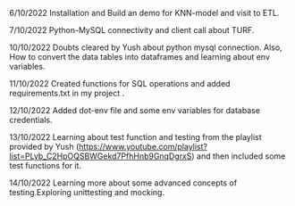 6/10/2022 Installation and Build an demo for KNN-model and visit to ETL.

7/10/2022 Python-MySQL connectivity and client call about TURF. 

10/10/2022 Doubts cleared by Yush about python mysql connection. Also, How to convert the data tables into dataframes and learning about env variables.

11/10/2022 Created functions for SQL operations and added requirements.txt in my project .

12/10/2022 Added dot-env file and some env variables for database credentials.

13/10/2022 Learning about test function and testing from the playlist provided by Yush (https://www.youtube.com/playlist?list=PLyb_C2HpOQSBWGekd7PfhHnb9GnqDgrxS) and then included some test functions for it.

14/10/2022 Learning more about some advanced concepts of testing.Exploring unittesting and mocking.
